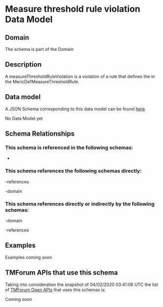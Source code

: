 # Measure threshold rule violation Data Model

## Domain

The  schema is part of the  Domain

## Description

A measureThresholdRuleViolation is a violation of a rule that defines the in the 
MericDefMeasureThresholdRule.

## Data model

A JSON Schema corresponding to this data model can be found
[here](https://github.com/tmforum-rand/schemas/blob/candidates/Service/MeasureThresholdRuleViolation.schema.json).

No Data Model yet

## Schema Relationships

### This schema is referenced in the following schemas:

-

### This schema references the following schemas directly:

-references

-domain

### This schema references directly or indirectly by the following schemas:

-domain

-references



## Examples

Examples coming soon

## TMForum APIs that use this schema

Taking into consideration the snapshot of 04/02/2020 03:41:06 UTC the list of [TMForum Open APIs](https://www.tmforum.org/open-apis/) that uses this schemas is:

Coming soon